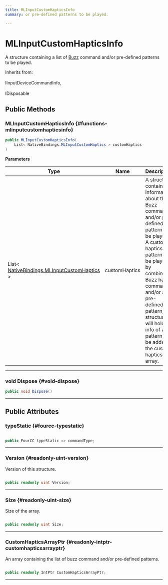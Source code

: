 ```yaml
---
title: MLInputCustomHapticsInfo
summary: or pre-defined patterns to be played. 

---
```


# MLInputCustomHapticsInfo




A structure containing a list of [Buzz](/unity-api/api/UnityEngine.XR.MagicLeap/InputSubsystem/Extensions/Haptics/UnityEngine.XR.MagicLeap.InputSubsystem.Extensions.Haptics.Buzz.md) command and/or pre-defined patterns to be played.   


Inherits from: <br></br>IInputDeviceCommandInfo,<br></br>IDisposable




## Public Methods

###  MLInputCustomHapticsInfo {#functions-mlinputcustomhapticsinfo}

```csharp
public MLInputCustomHapticsInfo(
    List< NativeBindings.MLInputCustomHaptics > customHaptics
)
```


**Parameters**

| Type | Name  | Description  | 
|--|--|--|
| List&lt; [NativeBindings.MLInputCustomHaptics](/unity-api/api/UnityEngine.XR.MagicLeap/InputSubsystem/Extensions/Haptics/NativeBindings/UnityEngine.XR.MagicLeap.InputSubsystem.Extensions.Haptics.NativeBindings.MLInputCustomHaptics.md) &gt; |customHaptics|A structure containing information about the [Buzz](/unity-api/api/UnityEngine.XR.MagicLeap/InputSubsystem/Extensions/Haptics/UnityEngine.XR.MagicLeap.InputSubsystem.Extensions.Haptics.Buzz.md) command and/or pre-defined pattern to be played. A custom haptics pattern can be played by combining [Buzz](/unity-api/api/UnityEngine.XR.MagicLeap/InputSubsystem/Extensions/Haptics/UnityEngine.XR.MagicLeap.InputSubsystem.Extensions.Haptics.Buzz.md) haptic command and/or a pre-defined pattern, this structure will hold info of a pattern to be added to the custom haptics array. |






-----------

### void Dispose {#void-dispose}

```csharp
public void Dispose()
```






-----------

## Public Attributes

### typeStatic {#fourcc-typestatic}

```csharp

public FourCC typeStatic => commandType;

```






-----------

### Version {#readonly-uint-version}

Version of this structure. 

```csharp

public readonly uint Version;

```






-----------

### Size {#readonly-uint-size}

Size of the array. 

```csharp

public readonly uint Size;

```






-----------

### CustomHapticsArrayPtr {#readonly-intptr-customhapticsarrayptr}

An array containing the list of buzz command and/or pre-defined patterns. 

```csharp

public readonly IntPtr CustomHapticsArrayPtr;

```






-----------

